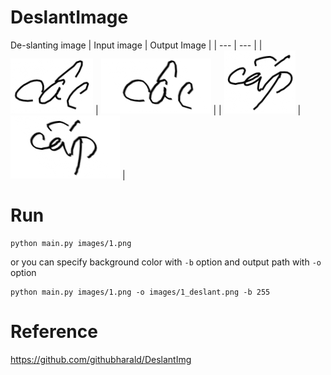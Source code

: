 # DeslantImage

De-slanting image
| Input image | Output Image |
| --- | --- |
| ![Input image](https://github.com/vinhloiit/DeslantImage/blob/master/images/1.png?raw=true) | ![Output image](https://github.com/vinhloiit/DeslantImage/blob/master/images/1_deslant.png?raw=true) |
| ![Input image](https://github.com/vinhloiit/DeslantImage/blob/master/images/2.png?raw=true) | ![Output image](https://github.com/vinhloiit/DeslantImage/blob/master/images/2_deslant.png?raw=true) |

# Run
```
python main.py images/1.png
```
or you can specify background color with `-b` option and output path with `-o` option
```
python main.py images/1.png -o images/1_deslant.png -b 255
```

# Reference
https://github.com/githubharald/DeslantImg
